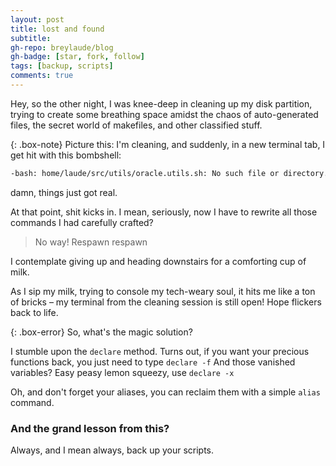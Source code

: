 ```yaml
---
layout: post
title: lost and found
subtitle: 
gh-repo: breylaude/blog
gh-badge: [star, fork, follow]
tags: [backup, scripts]
comments: true
---
```


Hey, so the other night, I was knee-deep in cleaning up my disk partition, trying to create some breathing space amidst the chaos of auto-generated files, the secret world of makefiles, and other classified stuff.

{: .box-note}
Picture this: I'm cleaning, and suddenly, in a new terminal tab, I get hit with this bombshell:

```bash
-bash: home/laude/src/utils/oracle.utils.sh: No such file or directory.
```
damn, things just got real.

At that point, shit kicks in. I mean, seriously, now I have to rewrite all those commands I had carefully crafted? 

>No way! Respawn respawn

I contemplate giving up and heading downstairs for a comforting cup of milk.

As I sip my milk, trying to console my tech-weary soul, it hits me like a ton of bricks – my terminal from the cleaning session is still open! Hope flickers back to life.

{: .box-error}
So, what's the magic solution? 

I stumble upon the `declare` method. Turns out, if you want your precious functions back, you just need to type `declare -f` And those vanished variables? Easy peasy lemon squeezy, use `declare -x` 

Oh, and don't forget your aliases, you can reclaim them with a simple `alias` command.

### And the grand lesson from this?

Always, and I mean always, back up your scripts.
